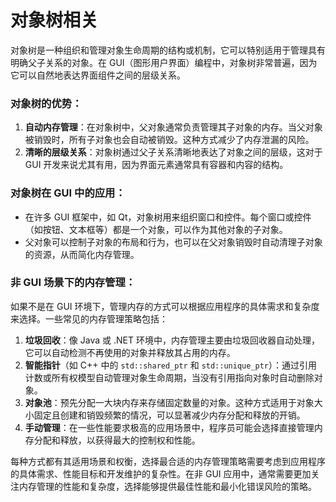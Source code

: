 # 对象树相关

对象树是一种组织和管理对象生命周期的结构或机制，它可以特别适用于管理具有明确父子关系的对象。在 GUI（图形用户界面）编程中，对象树非常普遍，因为它可以自然地表达界面组件之间的层级关系。

### 对象树的优势：
1. **自动内存管理**：在对象树中，父对象通常负责管理其子对象的内存。当父对象被销毁时，所有子对象也会自动被销毁。这种方式减少了内存泄漏的风险。
2. **清晰的层级关系**：对象树通过父子关系清晰地表达了对象之间的层级，这对于 GUI 开发来说尤其有用，因为界面元素通常具有容器和内容的结构。

### 对象树在 GUI 中的应用：
- 在许多 GUI 框架中，如 Qt，对象树用来组织窗口和控件。每个窗口或控件（如按钮、文本框等）都是一个对象，可以作为其他对象的子对象。
- 父对象可以控制子对象的布局和行为，也可以在父对象销毁时自动清理子对象的资源，从而简化内存管理。

### 非 GUI 场景下的内存管理：
如果不是在 GUI 环境下，管理内存的方式可以根据应用程序的具体需求和复杂度来选择。一些常见的内存管理策略包括：
1. **垃圾回收**：像 Java 或 .NET 环境中，内存管理主要由垃圾回收器自动处理，它可以自动检测不再使用的对象并释放其占用的内存。
2. **智能指针**（如 C++ 中的 `std::shared_ptr` 和 `std::unique_ptr`）：通过引用计数或所有权模型自动管理对象生命周期，当没有引用指向对象时自动删除对象。
3. **对象池**：预先分配一大块内存来存储固定数量的对象。这种方式适用于对象大小固定且创建和销毁频繁的情况，可以显著减少内存分配和释放的开销。
4. **手动管理**：在一些性能要求极高的应用场景中，程序员可能会选择直接管理内存分配和释放，以获得最大的控制权和性能。

每种方式都有其适用场景和权衡，选择最合适的内存管理策略需要考虑到应用程序的具体需求、性能目标和开发维护的复杂性。在非 GUI 应用中，通常需要更加关注内存管理的性能和复杂度，选择能够提供最佳性能和最小化错误风险的策略。
